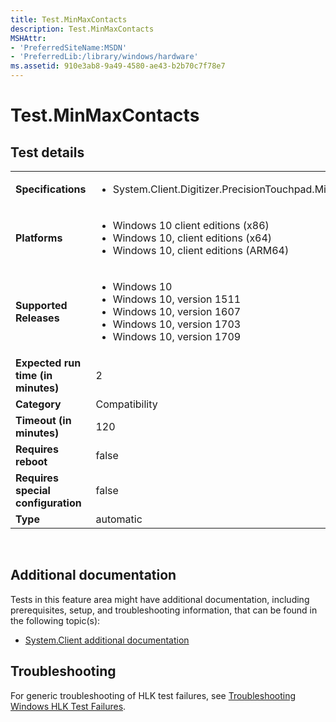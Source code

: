 ```yaml
---
title: Test.MinMaxContacts
description: Test.MinMaxContacts
MSHAttr:
- 'PreferredSiteName:MSDN'
- 'PreferredLib:/library/windows/hardware'
ms.assetid: 910e3ab8-9a49-4580-ae43-b2b70c7f78e7
---
```


# <span id="p_hlk_test.7f8fea26-a66f-44d2-ad66-f1def0580dda"></span>Test.MinMaxContacts


## Test details
|||
|---|---|
| **Specifications**  | <ul><li>System.Client.Digitizer.PrecisionTouchpad.MinMaxContacts</li></ul> |  
| **Platforms**   | <ul><li>Windows 10 client editions (x86)</li><li>Windows 10, client editions (x64)</li><li>Windows 10, client editions (ARM64)</li></ul> |
| **Supported Releases** | <ul><li>Windows 10</li><li>Windows 10, version 1511</li><li>Windows 10, version 1607</li><li>Windows 10, version 1703</li><li>Windows 10, version 1709</li></ul> |
|**Expected run time (in minutes)**| 2 |
|**Category**| Compatibility |
|**Timeout (in minutes)**| 120 |
|**Requires reboot**| false |
|**Requires special configuration**| false |
|**Type**| automatic |

 

## <span id="Additional_documentation"></span><span id="additional_documentation"></span><span id="ADDITIONAL_DOCUMENTATION"></span>Additional documentation


Tests in this feature area might have additional documentation, including prerequisites, setup, and troubleshooting information, that can be found in the following topic(s):

-   [System.Client additional documentation](system-client-additional-documentation.md)

## <span id="Troubleshooting"></span><span id="troubleshooting"></span><span id="TROUBLESHOOTING"></span>Troubleshooting


For generic troubleshooting of HLK test failures, see [Troubleshooting Windows HLK Test Failures](..\user\troubleshooting-windows-hlk-test-failures.md).

 

 







